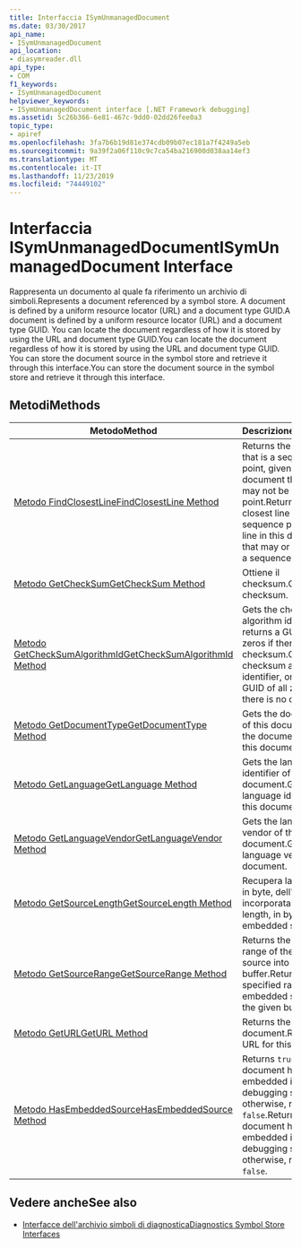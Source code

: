 ```yaml
---
title: Interfaccia ISymUnmanagedDocument
ms.date: 03/30/2017
api_name:
- ISymUnmanagedDocument
api_location:
- diasymreader.dll
api_type:
- COM
f1_keywords:
- ISymUnmanagedDocument
helpviewer_keywords:
- ISymUnmanagedDocument interface [.NET Framework debugging]
ms.assetid: 5c26b366-6e81-467c-9dd0-02dd26fee0a3
topic_type:
- apiref
ms.openlocfilehash: 3fa7b6b19d81e374cdb09b07ec181a7f4249a5eb
ms.sourcegitcommit: 9a39f2a06f110c9c7ca54ba216900d038aa14ef3
ms.translationtype: MT
ms.contentlocale: it-IT
ms.lasthandoff: 11/23/2019
ms.locfileid: "74449102"
---
```

# <a name="isymunmanageddocument-interface"></a><span data-ttu-id="33c4f-102">Interfaccia ISymUnmanagedDocument</span><span class="sxs-lookup"><span data-stu-id="33c4f-102">ISymUnmanagedDocument Interface</span></span>
<span data-ttu-id="33c4f-103">Rappresenta un documento al quale fa riferimento un archivio di simboli.</span><span class="sxs-lookup"><span data-stu-id="33c4f-103">Represents a document referenced by a symbol store.</span></span> <span data-ttu-id="33c4f-104">A document is defined by a uniform resource locator (URL) and a document type GUID.</span><span class="sxs-lookup"><span data-stu-id="33c4f-104">A document is defined by a uniform resource locator (URL) and a document type GUID.</span></span> <span data-ttu-id="33c4f-105">You can locate the document regardless of how it is stored by using the URL and document type GUID.</span><span class="sxs-lookup"><span data-stu-id="33c4f-105">You can locate the document regardless of how it is stored by using the URL and document type GUID.</span></span> <span data-ttu-id="33c4f-106">You can store the document source in the symbol store and retrieve it through this interface.</span><span class="sxs-lookup"><span data-stu-id="33c4f-106">You can store the document source in the symbol store and retrieve it through this interface.</span></span>  
  
## <a name="methods"></a><span data-ttu-id="33c4f-107">Metodi</span><span class="sxs-lookup"><span data-stu-id="33c4f-107">Methods</span></span>  
  
|<span data-ttu-id="33c4f-108">Metodo</span><span class="sxs-lookup"><span data-stu-id="33c4f-108">Method</span></span>|<span data-ttu-id="33c4f-109">Descrizione</span><span class="sxs-lookup"><span data-stu-id="33c4f-109">Description</span></span>|  
|------------|-----------------|  
|[<span data-ttu-id="33c4f-110">Metodo FindClosestLine</span><span class="sxs-lookup"><span data-stu-id="33c4f-110">FindClosestLine Method</span></span>](../../../../docs/framework/unmanaged-api/diagnostics/isymunmanageddocument-findclosestline-method.md)|<span data-ttu-id="33c4f-111">Returns the closest line that is a sequence point, given a line in this document that may or may not be a sequence point.</span><span class="sxs-lookup"><span data-stu-id="33c4f-111">Returns the closest line that is a sequence point, given a line in this document that may or may not be a sequence point.</span></span>|  
|[<span data-ttu-id="33c4f-112">Metodo GetCheckSum</span><span class="sxs-lookup"><span data-stu-id="33c4f-112">GetCheckSum Method</span></span>](../../../../docs/framework/unmanaged-api/diagnostics/isymunmanageddocument-getchecksum-method.md)|<span data-ttu-id="33c4f-113">Ottiene il checksum.</span><span class="sxs-lookup"><span data-stu-id="33c4f-113">Gets the checksum.</span></span>|  
|[<span data-ttu-id="33c4f-114">Metodo GetCheckSumAlgorithmId</span><span class="sxs-lookup"><span data-stu-id="33c4f-114">GetCheckSumAlgorithmId Method</span></span>](../../../../docs/framework/unmanaged-api/diagnostics/isymunmanageddocument-getchecksumalgorithmid-method.md)|<span data-ttu-id="33c4f-115">Gets the checksum algorithm identifier, or returns a GUID of all zeros if there is no checksum.</span><span class="sxs-lookup"><span data-stu-id="33c4f-115">Gets the checksum algorithm identifier, or returns a GUID of all zeros if there is no checksum.</span></span>|  
|[<span data-ttu-id="33c4f-116">Metodo GetDocumentType</span><span class="sxs-lookup"><span data-stu-id="33c4f-116">GetDocumentType Method</span></span>](../../../../docs/framework/unmanaged-api/diagnostics/isymunmanageddocument-getdocumenttype-method.md)|<span data-ttu-id="33c4f-117">Gets the document type of this document.</span><span class="sxs-lookup"><span data-stu-id="33c4f-117">Gets the document type of this document.</span></span>|  
|[<span data-ttu-id="33c4f-118">Metodo GetLanguage</span><span class="sxs-lookup"><span data-stu-id="33c4f-118">GetLanguage Method</span></span>](../../../../docs/framework/unmanaged-api/diagnostics/isymunmanageddocument-getlanguage-method.md)|<span data-ttu-id="33c4f-119">Gets the language identifier of this document.</span><span class="sxs-lookup"><span data-stu-id="33c4f-119">Gets the language identifier of this document.</span></span>|  
|[<span data-ttu-id="33c4f-120">Metodo GetLanguageVendor</span><span class="sxs-lookup"><span data-stu-id="33c4f-120">GetLanguageVendor Method</span></span>](../../../../docs/framework/unmanaged-api/diagnostics/isymunmanageddocument-getlanguagevendor-method.md)|<span data-ttu-id="33c4f-121">Gets the language vendor of this document.</span><span class="sxs-lookup"><span data-stu-id="33c4f-121">Gets the language vendor of this document.</span></span>|  
|[<span data-ttu-id="33c4f-122">Metodo GetSourceLength</span><span class="sxs-lookup"><span data-stu-id="33c4f-122">GetSourceLength Method</span></span>](../../../../docs/framework/unmanaged-api/diagnostics/isymunmanageddocument-getsourcelength-method.md)|<span data-ttu-id="33c4f-123">Recupera la lunghezza, in byte, dell'origine incorporata.</span><span class="sxs-lookup"><span data-stu-id="33c4f-123">Gets the length, in bytes, of the embedded source.</span></span>|  
|[<span data-ttu-id="33c4f-124">Metodo GetSourceRange</span><span class="sxs-lookup"><span data-stu-id="33c4f-124">GetSourceRange Method</span></span>](../../../../docs/framework/unmanaged-api/diagnostics/isymunmanageddocument-getsourcerange-method.md)|<span data-ttu-id="33c4f-125">Returns the specified range of the embedded source into the given buffer.</span><span class="sxs-lookup"><span data-stu-id="33c4f-125">Returns the specified range of the embedded source into the given buffer.</span></span>|  
|[<span data-ttu-id="33c4f-126">Metodo GetURL</span><span class="sxs-lookup"><span data-stu-id="33c4f-126">GetURL Method</span></span>](../../../../docs/framework/unmanaged-api/diagnostics/isymunmanageddocument-geturl-method.md)|<span data-ttu-id="33c4f-127">Returns the URL for this document.</span><span class="sxs-lookup"><span data-stu-id="33c4f-127">Returns the URL for this document.</span></span>|  
|[<span data-ttu-id="33c4f-128">Metodo HasEmbeddedSource</span><span class="sxs-lookup"><span data-stu-id="33c4f-128">HasEmbeddedSource Method</span></span>](../../../../docs/framework/unmanaged-api/diagnostics/isymunmanageddocument-hasembeddedsource-method.md)|<span data-ttu-id="33c4f-129">Returns `true` if the document has source embedded in the debugging symbols; otherwise, returns `false`.</span><span class="sxs-lookup"><span data-stu-id="33c4f-129">Returns `true` if the document has source embedded in the debugging symbols; otherwise, returns `false`.</span></span>|  
  
## <a name="see-also"></a><span data-ttu-id="33c4f-130">Vedere anche</span><span class="sxs-lookup"><span data-stu-id="33c4f-130">See also</span></span>

- [<span data-ttu-id="33c4f-131">Interfacce dell'archivio simboli di diagnostica</span><span class="sxs-lookup"><span data-stu-id="33c4f-131">Diagnostics Symbol Store Interfaces</span></span>](../../../../docs/framework/unmanaged-api/diagnostics/diagnostics-symbol-store-interfaces.md)
